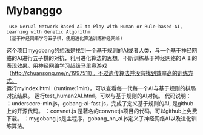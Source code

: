 # Mybanggo
     use Nerual Network Based AI to Play with Human or Rule-based-AI, Learning with Genetic Algorithm
     (基于神经网络学习五子棋，使用进化算法训练神经网络)
     
这个项目mygobang的想法是找到一个基于规则的AI或者人类，与一个基于神经网络的AI进行五子棋的对抗，利用进化算法的思想，不断训练基于神经网络的ＡＩ的表现效果。用神经网络学习超级马里奥游戏（http://chuansong.me/n/1997511）。不过遗传算法并没有找到效率高的训练方式。<br>
      运行myindex.html（runtime:1min）。可以查看每一代每一个AI与基于规则的棋局对抗结果。
      运行test_human2AI.html。可以与基于规则的AI对抗。
代码说明：
              ：underscore-min.js，gobang-ai-fast.js，完成了定义基于规则的AI, 是github上的开源代码。
              ：convnet.js 是著名的convnetjs项目的代码，可以github上免费下载。
              ：mygobang.js是主程序，gobang_nn_ai.js定义了神经网络AI以及进化训练算法。  
